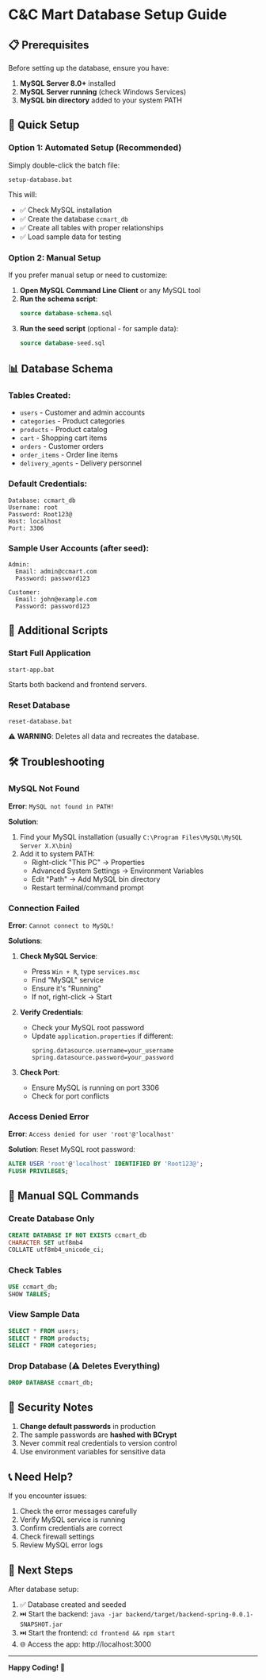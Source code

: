 # C&C Mart Database Setup Guide

## 📋 Prerequisites

Before setting up the database, ensure you have:

1. **MySQL Server 8.0+** installed
2. **MySQL Server running** (check Windows Services)
3. **MySQL bin directory** added to your system PATH

## 🚀 Quick Setup

### Option 1: Automated Setup (Recommended)

Simply double-click the batch file:
```
setup-database.bat
```

This will:
- ✅ Check MySQL installation
- ✅ Create the database `ccmart_db`
- ✅ Create all tables with proper relationships
- ✅ Load sample data for testing

### Option 2: Manual Setup

If you prefer manual setup or need to customize:

1. **Open MySQL Command Line Client** or any MySQL tool
2. **Run the schema script**:
   ```sql
   source database-schema.sql
   ```
3. **Run the seed script** (optional - for sample data):
   ```sql
   source database-seed.sql
   ```

## 📊 Database Schema

### Tables Created:
- `users` - Customer and admin accounts
- `categories` - Product categories
- `products` - Product catalog
- `cart` - Shopping cart items
- `orders` - Customer orders
- `order_items` - Order line items
- `delivery_agents` - Delivery personnel

### Default Credentials:
```
Database: ccmart_db
Username: root
Password: Root123@
Host: localhost
Port: 3306
```

### Sample User Accounts (after seed):
```
Admin:
  Email: admin@ccmart.com
  Password: password123

Customer:
  Email: john@example.com
  Password: password123
```

## 🔧 Additional Scripts

### Start Full Application
```
start-app.bat
```
Starts both backend and frontend servers.

### Reset Database
```
reset-database.bat
```
⚠️ **WARNING**: Deletes all data and recreates the database.

## 🛠️ Troubleshooting

### MySQL Not Found
**Error**: `MySQL not found in PATH!`

**Solution**:
1. Find your MySQL installation (usually `C:\Program Files\MySQL\MySQL Server X.X\bin`)
2. Add it to system PATH:
   - Right-click "This PC" → Properties
   - Advanced System Settings → Environment Variables
   - Edit "Path" → Add MySQL bin directory
   - Restart terminal/command prompt

### Connection Failed
**Error**: `Cannot connect to MySQL!`

**Solutions**:
1. **Check MySQL Service**:
   - Press `Win + R`, type `services.msc`
   - Find "MySQL" service
   - Ensure it's "Running"
   - If not, right-click → Start

2. **Verify Credentials**:
   - Check your MySQL root password
   - Update `application.properties` if different:
     ```properties
     spring.datasource.username=your_username
     spring.datasource.password=your_password
     ```

3. **Check Port**:
   - Ensure MySQL is running on port 3306
   - Check for port conflicts

### Access Denied Error
**Error**: `Access denied for user 'root'@'localhost'`

**Solution**:
Reset MySQL root password:
```sql
ALTER USER 'root'@'localhost' IDENTIFIED BY 'Root123@';
FLUSH PRIVILEGES;
```

## 📝 Manual SQL Commands

### Create Database Only
```sql
CREATE DATABASE IF NOT EXISTS ccmart_db
CHARACTER SET utf8mb4
COLLATE utf8mb4_unicode_ci;
```

### Check Tables
```sql
USE ccmart_db;
SHOW TABLES;
```

### View Sample Data
```sql
SELECT * FROM users;
SELECT * FROM products;
SELECT * FROM categories;
```

### Drop Database (⚠️ Deletes Everything)
```sql
DROP DATABASE ccmart_db;
```

## 🔐 Security Notes

1. **Change default passwords** in production
2. The sample passwords are **hashed with BCrypt**
3. Never commit real credentials to version control
4. Use environment variables for sensitive data

## 📞 Need Help?

If you encounter issues:
1. Check the error messages carefully
2. Verify MySQL service is running
3. Confirm credentials are correct
4. Check firewall settings
5. Review MySQL error logs

## 🎯 Next Steps

After database setup:
1. ✅ Database created and seeded
2. ⏭️ Start the backend: `java -jar backend/target/backend-spring-0.0.1-SNAPSHOT.jar`
3. ⏭️ Start the frontend: `cd frontend && npm start`
4. 🌐 Access the app: http://localhost:3000

---

**Happy Coding! 🚀**

